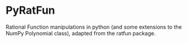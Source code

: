 # PyRatFun
Rational Function manipulations in python (and some extensions to the NumPy  Polynomial class), adapted from the ratfun package.
